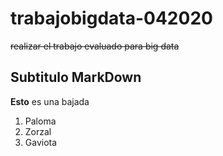 # trabajobigdata-042020
~~realizar el trabajo evaluado para big data~~

## Subtitulo MarkDown
**Esto** es una bajada

<ol>
<li>Paloma</li>
<li>Zorzal</li>
<li>Gaviota</li>
</ol>
